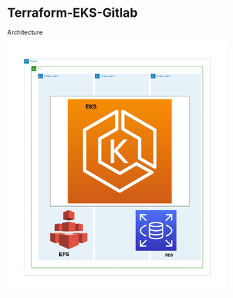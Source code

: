 # Terraform-EKS-Gitlab

Architecture

![alt text](https://github.com/Abhishek010397/Terraform-EKS-Gitlab/blob/master/Architecture.png)
